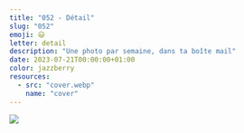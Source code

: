```yaml
---
title: "052 - Détail"
slug: "052"
emoji: 😃
letter: detail
description: "Une photo par semaine, dans ta boîte mail"
date: 2023-07-21T00:00:00+01:00
color: jazzberry
resources:
  - src: "cover.webp"
    name: "cover"
---
```

![](cover)
